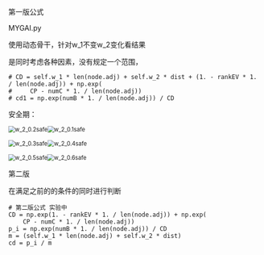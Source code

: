 第一版公式

MYGAI.py

使用动态骨干，针对w_1不变w_2变化看结果

是同时考虑各种因素，没有规定一个范围，

```
# CD = self.w_1 * len(node.adj) + self.w_2 * dist + (1. - rankEV * 1. / len(node.adj)) + np.exp(
#     CP - numC * 1. / len(node.adj))
# cd1 = np.exp(numB * 1. / len(node.adj)) / CD
```

安全期：

<img src="D:\project\cps-slp-wc\graph\w_2 no bian\第一版公式结果\w_2_0.2safe.png" alt="w_2_0.2safe" style="zoom:80%;" /><img src="D:\project\cps-slp-wc\graph\w_2 no bian\第一版公式结果\w_2_0.1safe.png" alt="w_2_0.1safe" style="zoom:80%;" />

<img src="D:\project\cps-slp-wc\graph\w_2 no bian\第一版公式结果\w_2_0.3safe.png" alt="w_2_0.3safe" style="zoom:80%;" /><img src="D:\project\cps-slp-wc\graph\w_2 no bian\第一版公式结果\w_2_0.4safe.png" alt="w_2_0.4safe" style="zoom:80%;" />

<img src="D:\project\cps-slp-wc\graph\w_2 no bian\第一版公式结果\w_2_0.5safe.png" alt="w_2_0.5safe" style="zoom:80%;" /><img src="D:\project\cps-slp-wc\graph\w_2 no bian\第一版公式结果\w_2_0.6safe.png" alt="w_2_0.6safe" style="zoom:80%;" />

第二版

在满足之前的的条件的同时进行判断

```
# 第二版公式 实验中
CD = np.exp(1. - rankEV * 1. / len(node.adj)) + np.exp(
    CP - numC * 1. / len(node.adj))
p_i = np.exp(numB * 1. / len(node.adj)) / CD
m = (self.w_1 * len(node.adj) + self.w_2 * dist)
cd = p_i / m
```
